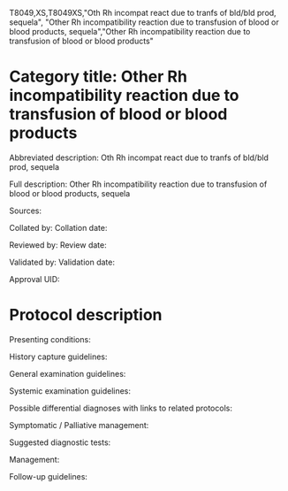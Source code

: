 T8049,XS,T8049XS,"Oth Rh incompat react due to tranfs of bld/bld prod, sequela", "Other Rh incompatibility reaction due to transfusion of blood or blood products, sequela","Other Rh incompatibility reaction due to transfusion of blood or blood products"
# Category title: Other Rh incompatibility reaction due to transfusion of blood or blood products

Abbreviated description: Oth Rh incompat react due to tranfs of bld/bld prod, sequela

Full description: Other Rh incompatibility reaction due to transfusion of blood or blood products, sequela

Sources:

Collated by:
Collation date:

Reviewed by:
Review date:

Validated by:
Validation date:

Approval UID:

# Protocol description

Presenting conditions:

History capture guidelines:

General examination guidelines:

Systemic examination guidelines:

Possible differential diagnoses with links to related protocols:

Symptomatic / Palliative management:

Suggested diagnostic tests:

Management:

Follow-up guidelines:
